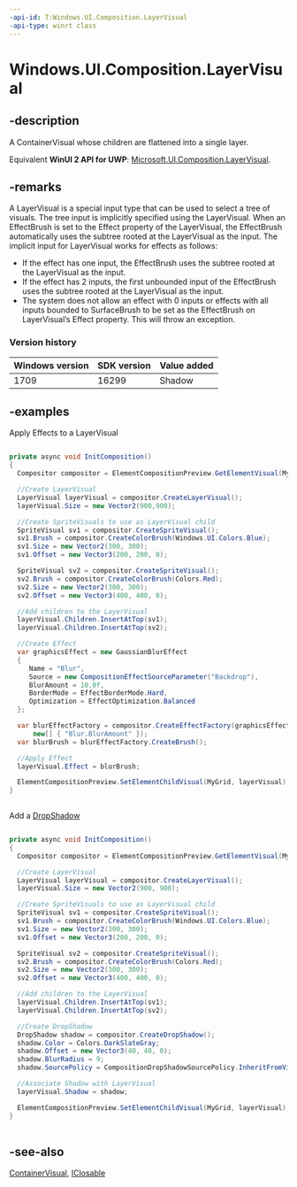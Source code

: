 ```yaml
---
-api-id: T:Windows.UI.Composition.LayerVisual
-api-type: winrt class
---
```


<!-- Class syntax.
public class LayerVisual : Windows.UI.Composition.ContainerVisual, Windows.UI.Composition.ILayerVisual
-->

# Windows.UI.Composition.LayerVisual

## -description
A ContainerVisual whose children are flattened into a single layer.

Equivalent **WinUI 2 API for UWP**: [Microsoft.UI.Composition.LayerVisual](/windows/winui/api/microsoft.ui.composition.layervisual).

## -remarks
A LayerVisual is a special input type that can be used to select a tree of visuals. The tree input is implicitly specified using the LayerVisual. When an EffectBrush is set to the Effect property of the LayerVisual, the EffectBrush automatically uses the subtree rooted at the LayerVisual as the input. The implicit input for LayerVisual works for effects as follows:

+ If the effect has one input, the EffectBrush uses the subtree rooted at the LayerVisual as the input.
+ If the effect has 2 inputs, the first unbounded input of the EffectBrush uses the subtree rooted at the LayerVisual as the input.
+ The system does not allow an effect with 0 inputs or effects with all inputs bounded to SurfaceBrush to be set as the EffectBrush on LayerVisual’s Effect property. This will throw an exception.

### Version history

| Windows version | SDK version | Value added |
| -- | -- | -- |
| 1709 | 16299 | Shadow |

## -examples
Apply Effects to a LayerVisual

```csharp

private async void InitComposition()
{
  Compositor compositor = ElementCompositionPreview.GetElementVisual(MyGrid).Compositor;

  //Create LayerVisual
  LayerVisual layerVisual = compositor.CreateLayerVisual();
  layerVisual.Size = new Vector2(900,900);

  //Create SpriteVisuals to use as LayerVisual child
  SpriteVisual sv1 = compositor.CreateSpriteVisual();
  sv1.Brush = compositor.CreateColorBrush(Windows.UI.Colors.Blue);
  sv1.Size = new Vector2(300, 300);
  sv1.Offset = new Vector3(200, 200, 0);

  SpriteVisual sv2 = compositor.CreateSpriteVisual();
  sv2.Brush = compositor.CreateColorBrush(Colors.Red);
  sv2.Size = new Vector2(300, 300);
  sv2.Offset = new Vector3(400, 400, 0);

  //Add children to the LayerVisual
  layerVisual.Children.InsertAtTop(sv1);
  layerVisual.Children.InsertAtTop(sv2);

  //Create Effect
  var graphicsEffect = new GaussianBlurEffect
  {
     Name = "Blur",
     Source = new CompositionEffectSourceParameter("Backdrop"),
     BlurAmount = 10.0f,
     BorderMode = EffectBorderMode.Hard,
     Optimization = EffectOptimization.Balanced
  };

  var blurEffectFactory = compositor.CreateEffectFactory(graphicsEffect,
      new[] { "Blur.BlurAmount" });
  var blurBrush = blurEffectFactory.CreateBrush();

  //Apply Effect
  layerVisual.Effect = blurBrush;

  ElementCompositionPreview.SetElementChildVisual(MyGrid, layerVisual);
}        
         
```
Add a [DropShadow](dropshadow.md)
```csharp

private async void InitComposition()
{
  Compositor compositor = ElementCompositionPreview.GetElementVisual(MyGrid).Compositor;

  //Create LayerVisual
  LayerVisual layerVisual = compositor.CreateLayerVisual();
  layerVisual.Size = new Vector2(900, 900);

  //Create SpriteVisuals to use as LayerVisual child
  SpriteVisual sv1 = compositor.CreateSpriteVisual();
  sv1.Brush = compositor.CreateColorBrush(Windows.UI.Colors.Blue);
  sv1.Size = new Vector2(300, 300);
  sv1.Offset = new Vector3(200, 200, 0);

  SpriteVisual sv2 = compositor.CreateSpriteVisual();
  sv2.Brush = compositor.CreateColorBrush(Colors.Red);
  sv2.Size = new Vector2(300, 300);
  sv2.Offset = new Vector3(400, 400, 0);

  //Add children to the LayerVisual
  layerVisual.Children.InsertAtTop(sv1);
  layerVisual.Children.InsertAtTop(sv2);

  //Create DropShadow
  DropShadow shadow = compositor.CreateDropShadow();
  shadow.Color = Colors.DarkSlateGray;
  shadow.Offset = new Vector3(40, 40, 0);
  shadow.BlurRadius = 9;
  shadow.SourcePolicy = CompositionDropShadowSourcePolicy.InheritFromVisualContent;

  //Associate Shadow with LayerVisual
  layerVisual.Shadow = shadow;

  ElementCompositionPreview.SetElementChildVisual(MyGrid, layerVisual);
}         
         
```


## -see-also
[ContainerVisual](containervisual.md), [IClosable](../windows.foundation/iclosable.md)
